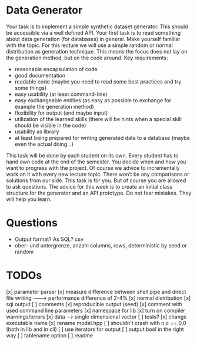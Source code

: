 

# Data Generator

Your task is to implement a simple synthetic dataset generator. This should be accessible via a well defined API. Your first task is to read something about data generation (for databases) in general. Make yourself familiar with the topic.
For this lecture we will use a simple random or normal distribution as generation technique. This means the focus does not lay on the generation method, but on the code around.
Key requirements:
* reasonable encapsulation of code
* good documentation
* readable code (maybe you need to read some best practices and try some things)
* easy usability (at least command-line)
* easy exchangeable entities (as easy as possible to exchange for example the generation method)
* flexibility for output (and maybe input)
* utilization of the learned skills (there will be hints when a special skill should be visible in the code)
* usability as library
* at least being prepared for writing generated data to a database (maybe even the actual doing...)

This task will be done by each student on its own. Every student has to hand own code at the end of the semester. You decide when and how you want to progress with the project. Of course we advice to incrementally work on it with every new lecture topic. There won’t be any comparisons or solutions from our side. This task is for you. But of course you are allowed to ask questions.
The advice for this week is to create an initial class structure for the generator and an API prototype. Do not fear mistakes. They will help you learn.


# Questions

* Output format? As SQL? csv
* ober- und untergrenze, anzahl columns, rows, deterministic by seed or random

# TODOs

[x] parameter parser
[x] measure difference between shell pipe and direct file writing ---> performance difference of 2-4%
[x] normal distribution
[x] sql output
[ ] comments
[x] reproducible output (seed)
[x] comment with used command line parameters
[x] namespace for lib
[x] turn on compiler warnings/errors
[x] data --> single dimensional vector
[ ] ~~tests?~~
[x] change executable name
[x] rename model.hpp
[ ] shouldn't crash with n,c == 0,0 (both in lib and in cli)
[ ] use iterators for output
[ ] output bool in the right way
[ ] tablename option
[ ] readme